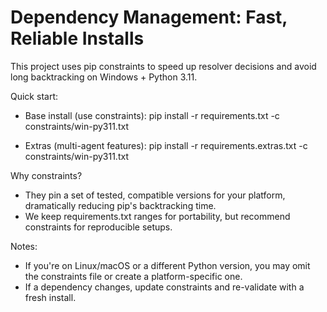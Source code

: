# Dependency Management: Fast, Reliable Installs

This project uses pip constraints to speed up resolver decisions and avoid long backtracking on Windows + Python 3.11.

Quick start:

- Base install (use constraints):
  pip install -r requirements.txt -c constraints/win-py311.txt

- Extras (multi-agent features):
  pip install -r requirements.extras.txt -c constraints/win-py311.txt

Why constraints?
- They pin a set of tested, compatible versions for your platform, dramatically reducing pip's backtracking time.
- We keep requirements.txt ranges for portability, but recommend constraints for reproducible setups.

Notes:
- If you're on Linux/macOS or a different Python version, you may omit the constraints file or create a platform-specific one.
- If a dependency changes, update constraints and re-validate with a fresh install.

